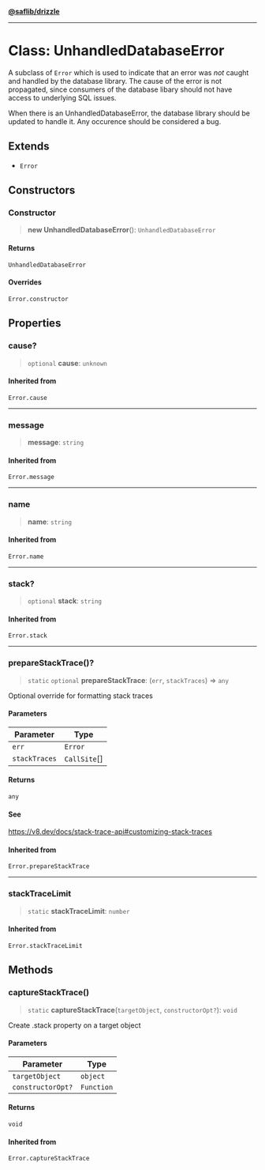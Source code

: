 [**@saflib/drizzle**](../index.md)

---

# Class: UnhandledDatabaseError

A subclass of `Error` which is used to indicate that an error was _not_ caught
and handled by the database library. The cause of the error is not propagated,
since consumers of the database libary should not have access to underlying
SQL issues.

When there is an UnhandledDatabaseError, the database library should be updated
to handle it. Any occurence should be considered a bug.

## Extends

- `Error`

## Constructors

### Constructor

> **new UnhandledDatabaseError**(): `UnhandledDatabaseError`

#### Returns

`UnhandledDatabaseError`

#### Overrides

`Error.constructor`

## Properties

### cause?

> `optional` **cause**: `unknown`

#### Inherited from

`Error.cause`

---

### message

> **message**: `string`

#### Inherited from

`Error.message`

---

### name

> **name**: `string`

#### Inherited from

`Error.name`

---

### stack?

> `optional` **stack**: `string`

#### Inherited from

`Error.stack`

---

### prepareStackTrace()?

> `static` `optional` **prepareStackTrace**: (`err`, `stackTraces`) => `any`

Optional override for formatting stack traces

#### Parameters

| Parameter     | Type         |
| ------------- | ------------ |
| `err`         | `Error`      |
| `stackTraces` | `CallSite`[] |

#### Returns

`any`

#### See

https://v8.dev/docs/stack-trace-api#customizing-stack-traces

#### Inherited from

`Error.prepareStackTrace`

---

### stackTraceLimit

> `static` **stackTraceLimit**: `number`

#### Inherited from

`Error.stackTraceLimit`

## Methods

### captureStackTrace()

> `static` **captureStackTrace**(`targetObject`, `constructorOpt?`): `void`

Create .stack property on a target object

#### Parameters

| Parameter         | Type       |
| ----------------- | ---------- |
| `targetObject`    | `object`   |
| `constructorOpt?` | `Function` |

#### Returns

`void`

#### Inherited from

`Error.captureStackTrace`
